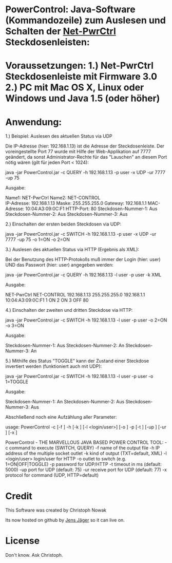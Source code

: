 PowerControl: Java-Software (Kommandozeile) zum Auslesen und Schalten der [Net-PwrCtrl](http://www.anel-elektronik.de/english/Produkte/products.html) Steckdosenleisten:
==========================================

Voraussetzungen:
1.) Net-PwrCtrl Steckdosenleiste mit Firmware 3.0
2.) PC mit Mac OS X, Linux oder Windows und Java 1.5 (oder höher)
===============

Anwendung:
==========
1.) Beispiel: Auslesen des aktuellen Status via UDP

Die IP-Adresse (hier: 192.168.1.13) ist die Adresse der Steckdosenleiste.
Der voreingestellte Port 77 wurde mit Hilfe der Web-Applikation auf 7777 geändert, da sonst Administrator-Rechte für das "Lauschen" an diesem Port nötig wären (gilt für jeden Port < 1024):

java -jar PowerControl.jar -c QUERY -h 192.168.1.13 -p user -x UDP -ur 7777 -up 75

Ausgabe:

Name1: NET-PwrCtrl
Name2: NET-CONTROL    
IP-Adresse: 192.168.1.13
Maske: 255.255.255.0
Gateway: 192.168.1.1
MAC-Adresse: 10:04:A3:09:0C:F1
HTTP-Port: 80
Steckdosen-Nummer-1: Aus
Steckdosen-Nummer-2: Aus
Steckdosen-Nummer-3: Aus


2.) Einschalten der ersten beiden Steckdosen via UDP:

java -jar PowerControl.jar -c SWITCH -h 192.168.1.13 -p user -x UDP -ur 7777 -up 75 -o 1=ON -o 2=ON


3.) Auslesen des aktuellen Status via HTTP (Ergebnis als XML):

Bei der Benutzung des HTTP-Protokolls muß immer der Login (hier: user) UND das Passwort (hier: user) angegeben werden:

java -jar PowerControl.jar -c QUERY -h 192.168.1.13 -l user -p user -k XML

Ausgabe:

<powerControl>
  <name1>NET-PwrCtrl</name1>
  <name2>NET-CONTROL    </name2>
  <host>192.168.1.13</host>
  <mask>255.255.255.0</mask>
  <gateway>192.168.1.1</gateway>
  <macAddress>10:04:A3:09:0C:F1</macAddress>
  <outlets>
    <entry>
      <outlet>1</outlet>
      <state>ON</state>
    </entry>
    <entry>
      <outlet>2</outlet>
      <state>ON</state>
    </entry>
    <entry>
      <outlet>3</outlet>
      <state>OFF</state>
    </entry>
  </outlets>
  <httpPort>80</httpPort>
</powerControl>


4.) Einschalten der zweiten und dritten Steckdose via HTTP:

java -jar PowerControl.jar -c SWITCH -h 192.168.1.13 -l user -p user -o 2=ON -o 3=ON

Ausgabe:

Steckdosen-Nummer-1: Aus
Steckdosen-Nummer-2: An
Steckdosen-Nummer-3: An


5.) Mithilfe des Status "TOGGLE" kann der Zustand einer Steckdose invertiert werden (funktioniert auch mit UDP):

java -jar PowerControl.jar -c SWITCH -h 192.168.1.13 -l user -p user -o 1=TOGGLE

Ausgabe:

Steckdosen-Nummer-1: An
Steckdosen-Nummer-2: Aus
Steckdosen-Nummer-3: Aus



Abschließend noch eine Aufzählung aller Parameter:

usage: PowerControl -c <command> [-f <output file>] -h <host> [-k <kind of output>] [-l <login/user>] [-o <outlet>] -p
       <password> [-t <timeout>] [-up <port>] [-ur <receive port>] [-x <protocol>]

PowerControl - THE MARVELLOUS JAVA BASED POWER CONTROL TOOL:
 -c <command>          command to execute (SWITCH, QUERY)
 -f <output file>      name of the output file
 -h <host>             IP address of the multiple socket outlet
 -k <kind of output>   kind of output (TXT=default, XML)
 -l <login/user>       login/user for HTTP
 -o <outlet>           outlet to switch (e.g. 1=ON|OFF|TOGGLE)
 -p <password>         password for UDP/HTTP
 -t <timeout>          timeout in ms (default: 5000)
 -up <port>            port for UDP (default: 75)
 -ur <receive port>    receive port for UDP (default: 77)
 -x <protocol>         protocol for command (UDP, HTTP=default)


Credit
======

This Software was created by Christoph Nowak

Its now hosted on github by [Jens Jäger](http://www.jensjaeger.com) so it can live on.

License
=======

Don't know. Ask Christoph.

